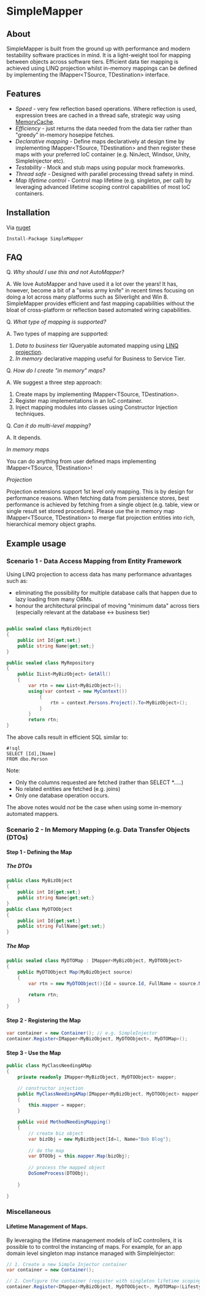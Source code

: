 # SimpleMapper



## About
SimpleMapper is built from the ground up with performance and modern testability software practices in mind.
It is a light-weight tool for mapping between objects across software tiers.
Efficient data tier mapping is achieved using LINQ projection whilst in-memory mappings can be defined by implementing the IMapper<TSource, TDestination> interface.

## Features
 * _Speed_ - very few reflection based operations. Where reflection is used, expression trees are cached in a thread safe, strategic way using [MemoryCache](http://msdn.microsoft.com/en-us/library/vstudio/system.runtime.caching.memorycache).
 * _Efficiency_ - just returns the data needed from the data tier rather than "greedy" in-memory hosepipe fetches.
 * _Declarative mapping_ - Define maps declaratively at design time by implementing IMapper<TSource, TDestination> and then register these maps with your preferred IoC container (e.g. NinJect, Windsor, Unity, SimpleInjector etc).
 * _Testability_ - Mock and stub maps using popular mock frameworks.
 * _Thread safe_ - Designed with parallel processing thread safety in mind.
 * _Map lifetime control_ - Control map lifetime (e.g. singleton, per call) by leveraging advanced lifetime scoping control capabilities of most IoC containers.

## Installation
Via [nuget](http://www.nuget.org/packages/SimpleMapper/)

~~~
Install-Package SimpleMapper
~~~

## FAQ

Q. _Why should I use this and not AutoMapper?_

A. We love AutoMapper and have used it a lot over the years! It has, however, become a bit of a "swiss army knife" in recent times focusing on doing a lot across many platforms such as Silverlight and Win 8. 
SimpleMapper provides efficient and fast mapping capabilities without the bloat of cross-platform or reflection based automated wiring capabilities.

Q. _What type of mapping is supported?_

A. Two types of mapping are supported:

 1. _Data to business tier_ IQueryable<T> automated mapping using [LINQ projection](https://www.google.com/?q=linq%20projection).
 2. _In memory_ declarative mapping useful for Business to Service Tier.


Q. _How do I create "in memory" maps?_

A. We suggest a three step approach:

 1. Create maps by implementing IMapper<TSource, TDestination>.
 2. Register map implementations in an IoC container.
 3. Inject mapping modules into classes using Constructor Injection techniques.

Q. _Can it do multi-level mapping?_ 

A. It depends. 

*In memory maps*

You can do anything from user defined maps implementing IMapper<TSource, TDestination>!

*Projection*

Projection extensions support 1st level only mapping. 
This is by design for performance reasons. When fetching data from persistence stores, best performance is achieved by fetching from a single object (e.g. table, view or single result set stored procedure).
Please use the in memory map IMapper<TSource, TDestination> to merge flat projection entities into rich, hierarchical memory object graphs.

 
## Example usage

### Scenario 1 - Data Access Mapping from Entity Framework
Using LINQ projection to access data has many performance advantages such as:

 * eliminating the possibility for multiple database calls that happen due to lazy loading from many ORMs.
 * honour the architectural principal of moving "minimum data" across tiers (especially relevant at the database <-> business tier)

```C#

public sealed class MyBizObject
{
	public int Id{get;set;}
	public string Name{get;set;}
}

public sealed class MyRepository
{
	public IList<MyBizObject> GetAll()
	{
		var rtn = new List<MyBizObject>();
		using(var context = new MyContext())
			{
				rtn = context.Persons.Project().To<MyBizObject>();
			}
		}
		return rtn;
}
```
	
The above calls result in efficient SQL similar to:

```
#!sql
SELECT [Id],[Name]
FROM dbo.Person
```

Note:

 * Only the columns requested are fetched (rather than SELECT *.....)
 * No related entities are fetched (e.g. joins)
 * Only one database operation occurs. 
 
The above notes would _not_ be the case when using some in-memory automated mappers.


### Scenario 2 - In Memory Mapping (e.g. Data Transfer Objects (DTOs)

#### Step 1 - Defining the Map

##### The DTOs

```C#
public class MyBizObject
{
	public int Id{get;set;}
	public string Name{get;set;}
}
public class MyDTOObject
{
	public int Id{get;set;}
	public string FullName{get;set;}
}
```

##### The Map

```C#
public sealed class MyDTOMap : IMapper<MyBizObject, MyDTOObject>
{
	public MyDTOObject Map(MyBizObject source)
	{
		var rtn = new MyDTOObject(){Id = source.Id, FullName = source.Name};
		
		return rtn;
	}
}
```

#### Step 2 - Registering the Map

```C#
var container = new Container(); // e.g. SimpleInjector
container.Register<IMapper<MyBizObject, MyDTOObject>, MyDTOMap>();
```

#### Step 3 - Use the Map

```C#
public class MyClassNeedingAMap
{
	private readonly IMapper<MyBizObject, MyDTOObject> mapper;

	// constructor injection
	public MyClassNeedingAMap(IMapper<MyBizObject, MyDTOObject> mapper)
	{
		this.mapper = mapper;
	}

	public void MethodNeedingMapping()
	{
		// create biz object
		var bizObj = new MyBizObject{Id=1, Name="Bob Blog"};
		
		// do the map
		var DTOObj = this.mapper.Map(bizObj);
		
		// process the mapped object
		DoSomeProcess(DTOObj);
		
	}
	
}
```

### Miscellaneous 

#### Lifetime Management of Maps.
By leveraging the lifetime management models of IoC controllers, it is possible to to control the instancing of maps.
For example, for an app domain level singleton map instance managed with SimpleInjector:

```C#
// 1. Create a new Simple Injector container
var container = new Container();

// 2. Configure the container (register with singleton lifetime scoping)
container.Register<IMapper<MyBizObject, MyDTOObject>, MyDTOMap>(Lifestyle.Singleton);
```
